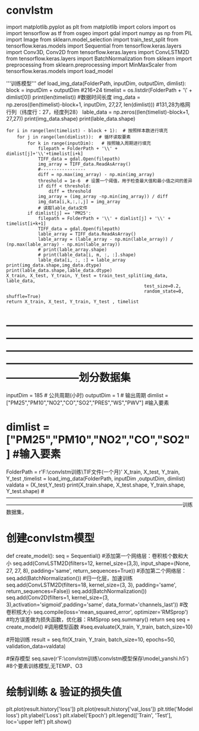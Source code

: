 # convlstm
import matplotlib.pyplot as plt
from matplotlib import colors
import os
import tensorflow as tf
from osgeo import gdal
import numpy as np
from PIL import Image
from sklearn.model_selection import train_test_split
from tensorflow.keras.models import Sequential
from tensorflow.keras.layers import Conv3D, Conv2D
from tensorflow.keras.layers import ConvLSTM2D
from tensorflow.keras.layers import BatchNormalization
from sklearn import preprocessing
from sklearn.preprocessing import MinMaxScaler
from tensorflow.keras.models import load_model

'''训练模型'''
def load_img_data(FolderPath, inputDim, outputDim, dimlist):
    block = inputDim + outputDim #216+24
    timelist = os.listdir(FolderPath + '\\' + dimlist[0])
    print(len(timelist)) #数据时间长度
    img_data = np.zeros((len(timelist)-block+1, inputDim, 27,27, len(dimlist))) #131,28为格网行列（纬度行：27，经度列28）
    lable_data = np.zeros((len(timelist)-block+1, 27,27))
    print(img_data.shape)
    print(lable_data.shape)

    for i in range(len(timelist) - block + 1):  # 按照样本数进行填充
        for j in range(len(dimlist)):  # 循环读取要素
            for k in range(inputDim):   # 按照输入周期进行填充
                filepath = FolderPath + '\\' + dimlist[j]+'\\'+timelist[i+k]
                TIFF_data = gdal.Open(filepath)
                img_array = TIFF_data.ReadAsArray()
                #-----------------
                diff = np.max(img_array) - np.min(img_array)
                threshold = 1e-6  # 设置一个阈值，用于检查最大值和最小值之间的差异
                if diff < threshold:
                    diff = threshold
                img_array = (img_array -np.min(img_array)) / diff
                img_data[i,k,:,:,j] = img_array
                # 读取lable_data文件
            if dimlist[j] == 'PM25':
                filepath = FolderPath + '\\' + dimlist[j] + '\\' + timelist[i+k+1]
                TIFF_data = gdal.Open(filepath)
                lable_array = TIFF_data.ReadAsArray()
                lable_array = (lable_array - np.min(lable_array)) / (np.max(lable_array) - np.min(lable_array))
                # print(lable_array.shape)
                # print(lable_data[i, m, :, :].shape)
                lable_data[i, :, :] = lable_array
    print(img_data.shape,img_data.dtype)
    print(lable_data.shape,lable_data.dtype)
    X_train, X_test, Y_train, Y_test = train_test_split(img_data, lable_data,
                                                        test_size=0.2,
                                                        random_state=0, shuffle=True)
    return X_train, X_test, Y_train, Y_test , timelist
# ———————————————————————————————————————————————————————————————————————————————划分数据集
inputDim = 185  # 公共周期(小时)
outputDim = 1  # 输出周期
dimlist = ["PM25","PM10","NO2","CO","SO2","PRES","WS","PWV"] #输入要素
# dimlist = ["PM25","PM10","NO2","CO","SO2"] #输入要素
FolderPath = r'F:\convlstm训练\TIF文件(一个月)' 
X_train, X_test, Y_train, Y_test ,timelist = load_img_data(FolderPath, inputDim ,outputDim, dimlist)
valdata = (X_test,Y_test)
print(X_train.shape, X_test.shape, Y_train.shape, Y_test.shape)
#——————————————————————————————————————————————————————————————————————训练数据集，
# 创建convlstm模型
def create_model():
    seq = Sequential()
    #添加第一个网络层：卷积核个数和大小
    seq.add(ConvLSTM2D(filters=12, kernel_size=(3,3),
                       input_shape=(None, 27, 27, 8),
                       padding='same', return_sequences=True)) 
    #添加第二个网络层：
    seq.add(BatchNormalization()) #归一化层，加速训练
    seq.add(ConvLSTM2D(filters=18, kernel_size=(3, 3),
                       padding='same', return_sequences=False))
    seq.add(BatchNormalization())
    seq.add(Conv2D(filters=1, kernel_size=(3, 3),activation='sigmoid',padding='same',
                   data_format='channels_last')) #改卷积核大小
    seq.compile(loss='mean_squared_error', optimizer='RMSprop') #均方误差做为损失函数，优化器：RMSprop
    seq.summary()
    return seq
seq = create_model() #调用模型函数
#seq.evaluate(X_train, Y_train, batch_size=10)

#开始训练
result = seq.fit(X_train, Y_train, batch_size=10, epochs=50, validation_data=valdata)


#保存模型
seq.save(r'F:\convlstm训练\convlstm模型保存\model_yanshi.h5') #8个要素训练模型,无TEMP、O3

# 绘制训练 & 验证的损失值
plt.plot(result.history['loss'])
plt.plot(result.history['val_loss'])
plt.title('Model loss')
plt.ylabel('Loss')
plt.xlabel('Epoch')
plt.legend(['Train', 'Test'], loc='upper left')
plt.show()
